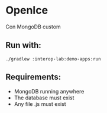 # OpenIce
Con MongoDB custom

## Run with:
```
./gradlew :interop-lab:demo-apps:run
```

## Requirements: 

- MongoDB running anywhere
- The database must exist
- Any file .js must exist

